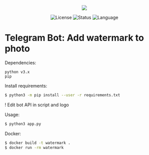<div align="center"><img src="https://github.com/siruidops/watermark_robot/raw/main/.tmp/text.gif"/>

![License](https://img.shields.io/badge/license-GPL-blue) ![Status](https://img.shields.io/badge/Archive-cyan) ![Language](https://img.shields.io/badge/language-Python-purple)
</div>

# Telegram Bot: Add watermark to photo

Dependencies:
```
python v3.x
pip
```

Install requirements:
``` bash
$ python3 -m pip install --user -r requirements.txt
```

! Edit bot API in script and logo

Usage:
``` bash
$ python3 app.py
```

Docker:
``` bash
$ docker build -t watermark .
$ docker run -rm watermark
```
